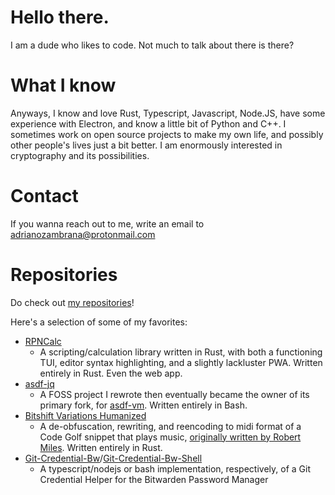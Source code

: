 # Hello there.
I am a dude who likes to code.
Not much to talk about there is there?

# What I know
Anyways, I know and love Rust, Typescript, Javascript, Node.JS, have some experience with Electron, and know a little bit of Python and C++.
I sometimes work on open source projects to make my own life, and possibly other people's lives just a bit better.
I am enormously interested in cryptography and its possibilities.

# Contact
If you wanna reach out to me, write an email to adrianozambrana@protonmail.com

# Repositories
Do check out [my repositories](https://github.com/AZMCode)!

Here's a selection of some of my favorites:

 - [RPNCalc](https://github.com/AZMCode/rpncalc)
   - A scripting/calculation library written in Rust, with both a functioning TUI, editor syntax highlighting, and a slightly lackluster PWA. Written entirely in Rust. Even the web app.
 - [asdf-jq](https://github.com/asdf-jq)
   - A FOSS project I rewrote then eventually became the owner of its primary fork, for [asdf-vm](https://github.com/asdf-vm/asdf). Written entirely in Bash.
 - [Bitshift Variations Humanized](https://github.com/Bitshift-variations-humanized)
   - A de-obfuscation, rewriting, and reencoding to midi format of a Code Golf snippet that plays music, [originally written by Robert Miles](https://www.youtube.com/watch?v=MqZgoNRERY8). Written entirely in Rust.
 - [Git-Credential-Bw](https://github.com/AZMCode/git-credential-bw)/[Git-Credential-Bw-Shell](https://github.com/AZMCode/git-credential-bw-shell)
   - A typescript/nodejs or bash implementation, respectively,  of a Git Credential Helper for the Bitwarden Password Manager
